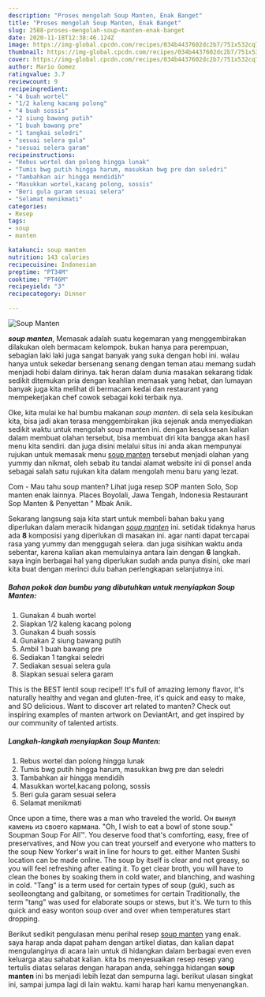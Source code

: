 ```yaml
---
description: "Proses mengolah Soup Manten, Enak Banget"
title: "Proses mengolah Soup Manten, Enak Banget"
slug: 2588-proses-mengolah-soup-manten-enak-banget
date: 2020-11-18T12:38:46.124Z
image: https://img-global.cpcdn.com/recipes/034b4437602dc2b7/751x532cq70/soup-manten-foto-resep-utama.jpg
thumbnail: https://img-global.cpcdn.com/recipes/034b4437602dc2b7/751x532cq70/soup-manten-foto-resep-utama.jpg
cover: https://img-global.cpcdn.com/recipes/034b4437602dc2b7/751x532cq70/soup-manten-foto-resep-utama.jpg
author: Mario Gomez
ratingvalue: 3.7
reviewcount: 9
recipeingredient:
- "4 buah wortel"
- "1/2 kaleng kacang polong"
- "4 buah sossis"
- "2 siung bawang putih"
- "1 buah bawang pre"
- "1 tangkai seledri"
- "sesuai selera gula"
- "sesuai selera garam"
recipeinstructions:
- "Rebus wortel dan polong hingga lunak"
- "Tumis bwg putih hingga harum, masukkan bwg pre dan seledri"
- "Tambahkan air hingga mendidih"
- "Masukkan wortel,kacang polong, sossis"
- "Beri gula garam sesuai selera"
- "Selamat menikmati"
categories:
- Resep
tags:
- soup
- manten

katakunci: soup manten 
nutrition: 143 calories
recipecuisine: Indonesian
preptime: "PT34M"
cooktime: "PT46M"
recipeyield: "3"
recipecategory: Dinner

---
```



![Soup Manten](https://img-global.cpcdn.com/recipes/034b4437602dc2b7/751x532cq70/soup-manten-foto-resep-utama.jpg)

<b><i>soup manten</i></b>, Memasak adalah suatu kegemaran yang menggembirakan dilakukan oleh bermacam kelompok. bukan hanya para perempuan, sebagian laki laki juga sangat banyak yang suka dengan hobi ini. walau hanya untuk sekedar bersenang senang dengan teman atau memang sudah menjadi hobi dalam dirinya. tak heran dalam dunia masakan sekarang tidak sedikit ditemukan pria dengan keahlian memasak yang hebat, dan lumayan banyak juga kita melihat di bermacam kedai dan restaurant yang mempekerjakan chef cowok sebagai koki terbaik nya.

Oke, kita mulai ke hal bumbu makanan <i>soup manten</i>. di sela sela kesibukan kita, bisa jadi akan terasa menggembirakan jika sejenak anda menyediakan sedikit waktu untuk mengolah soup manten ini. dengan kesuksesan kalian dalam membuat olahan tersebut, bisa membuat diri kita bangga akan hasil menu kita sendiri. dan juga disini melalui situs ini anda akan mempunyai rujukan untuk memasak menu <u>soup manten</u> tersebut menjadi olahan yang yummy dan nikmat, oleh sebab itu tandai alamat website ini di ponsel anda sebagai salah satu rujukan kita dalam mengolah menu baru yang lezat.

Com - Mau tahu soup manten? Lihat juga resep SOP manten Solo, Sop manten enak lainnya. Places Boyolali, Jawa Tengah, Indonesia Restaurant Sop Manten &amp; Penyettan &#34; Mbak Anik.


Sekarang langsung saja kita start untuk membeli bahan baku yang diperlukan dalam meracik hidangan <u><i>soup manten</i></u> ini. setidak tidaknya harus ada <b>8</b> komposisi yang diperlukan di masakan ini. agar nanti dapat tercapai rasa yang yummy dan menggugah selera. dan juga sisihkan waktu anda sebentar, karena kalian akan memulainya antara lain dengan <b>6</b> langkah. saya ingin berbagai hal yang diperlukan sudah anda punya disini, oke mari kita buat dengan merinci dulu bahan perlengkapan selanjutnya ini.

<!--inarticleads1-->

##### Bahan pokok dan bumbu yang dibutuhkan untuk menyiapkan Soup Manten:

1. Gunakan 4 buah wortel
1. Siapkan 1/2 kaleng kacang polong
1. Gunakan 4 buah sossis
1. Gunakan 2 siung bawang putih
1. Ambil 1 buah bawang pre
1. Sediakan 1 tangkai seledri
1. Sediakan sesuai selera gula
1. Siapkan sesuai selera garam


This is the BEST lentil soup recipe!! It&#39;s full of amazing lemony flavor, it&#39;s naturally healthy and vegan and gluten-free, it&#39;s quick and easy to make, and SO delicious. Want to discover art related to manten? Check out inspiring examples of manten artwork on DeviantArt, and get inspired by our community of talented artists. 

<!--inarticleads2-->

##### Langkah-langkah menyiapkan Soup Manten:

1. Rebus wortel dan polong hingga lunak
1. Tumis bwg putih hingga harum, masukkan bwg pre dan seledri
1. Tambahkan air hingga mendidih
1. Masukkan wortel,kacang polong, sossis
1. Beri gula garam sesuai selera
1. Selamat menikmati


Once upon a time, there was a man who traveled the world. Он вынул камень из своего кармана. &#34;Oh, I wish to eat a bowl of stone soup.&#34; Soupman Soup For All™. You deserve food that&#39;s comforting, easy, free of preservatives, and Now you can treat yourself and everyone who matters to the soup New Yorker&#39;s wait in line for hours to get. either Manten Sushi location can be made online. The soup by itself is clear and not greasy, so you will feel refreshing after eating it. To get clear broth, you will have to clean the bones by soaking them in cold water, and blanching, and washing in cold. &#34;Tang&#34; is a term used for certain types of soup (guk), such as seolleongtang and galbitang, or sometimes for certain Traditionally, the term &#34;tang&#34; was used for elaborate soups or stews, but it&#39;s. We turn to this quick and easy wonton soup over and over when temperatures start dropping. 

Berikut sedikit pengulasan menu perihal resep <u>soup manten</u> yang enak. saya harap anda dapat paham dengan artikel diatas, dan kalian dapat mengulanginya di acara lain untuk di hidangkan dalam berbagai even even keluarga atau sahabat kalian. kita bs menyesuaikan resep resep yang tertulis diatas selaras dengan harapan anda, sehingga hidangan <b>soup manten</b> ini bs menjadi lebih lezat dan sempurna lagi. berikut ulasan singkat ini, sampai jumpa lagi di lain waktu. kami harap hari kamu menyenangkan.

